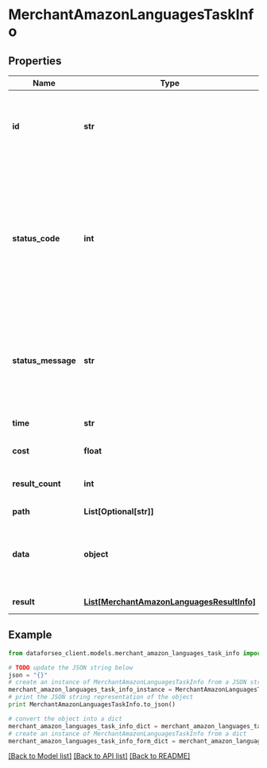 # MerchantAmazonLanguagesTaskInfo


## Properties

Name | Type | Description | Notes
------------ | ------------- | ------------- | -------------
**id** | **str** | task identifier unique task identifier in our system in the UUID format | [optional] 
**status_code** | **int** | status code of the task generated by DataForSEO, can be within the following range: 10000-60000 you can find the full list of the response codes here | [optional] 
**status_message** | **str** | informational message of the task you can find the full list of general informational messages here | [optional] 
**time** | **str** | execution time, seconds | [optional] 
**cost** | **float** | total tasks cost, USD | [optional] 
**result_count** | **int** | number of elements in the result array | [optional] 
**path** | **List[Optional[str]]** | URL path | [optional] 
**data** | **object** | contains the same parameters that you specified in the POST request | [optional] 
**result** | [**List[MerchantAmazonLanguagesResultInfo]**](MerchantAmazonLanguagesResultInfo.md) | array of results | [optional] 

## Example

```python
from dataforseo_client.models.merchant_amazon_languages_task_info import MerchantAmazonLanguagesTaskInfo

# TODO update the JSON string below
json = "{}"
# create an instance of MerchantAmazonLanguagesTaskInfo from a JSON string
merchant_amazon_languages_task_info_instance = MerchantAmazonLanguagesTaskInfo.from_json(json)
# print the JSON string representation of the object
print MerchantAmazonLanguagesTaskInfo.to_json()

# convert the object into a dict
merchant_amazon_languages_task_info_dict = merchant_amazon_languages_task_info_instance.to_dict()
# create an instance of MerchantAmazonLanguagesTaskInfo from a dict
merchant_amazon_languages_task_info_form_dict = merchant_amazon_languages_task_info.from_dict(merchant_amazon_languages_task_info_dict)
```
[[Back to Model list]](../README.md#documentation-for-models) [[Back to API list]](../README.md#documentation-for-api-endpoints) [[Back to README]](../README.md)


